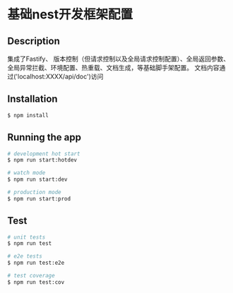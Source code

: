# 基础nest开发框架配置

## Description
集成了Fastify、 版本控制（但请求控制以及全局请求控制配置）、全局返回参数、全局异常拦截、环境配置、热重载、文档生成，等基础脚手架配置。
文档内容通过('localhost:XXXX/api/doc')访问

## Installation

```bash
$ npm install
```

## Running the app

```bash
# development hot start
$ npm run start:hotdev

# watch mode
$ npm run start:dev

# production mode
$ npm run start:prod
```

## Test

```bash
# unit tests
$ npm run test

# e2e tests
$ npm run test:e2e

# test coverage
$ npm run test:cov
```